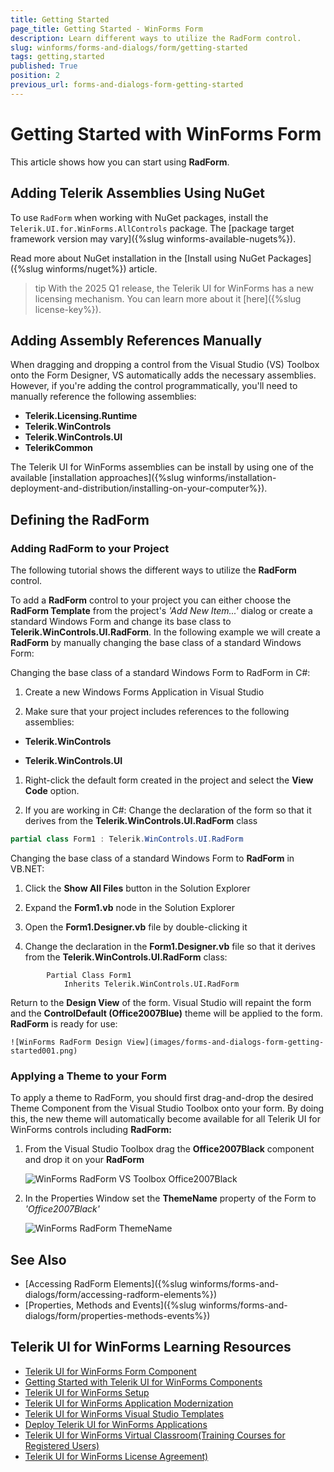 ```yaml
---
title: Getting Started
page_title: Getting Started - WinForms Form
description: Learn different ways to utilize the RadForm control.
slug: winforms/forms-and-dialogs/form/getting-started
tags: getting,started
published: True
position: 2
previous_url: forms-and-dialogs-form-getting-started
---
```


# Getting Started with WinForms Form
 
This article shows how you can start using **RadForm**.

## Adding Telerik Assemblies Using NuGet

To use `RadForm` when working with NuGet packages, install the `Telerik.UI.for.WinForms.AllControls` package. The [package target framework version may vary]({%slug winforms-available-nugets%}).

Read more about NuGet installation in the [Install using NuGet Packages]({%slug winforms/nuget%}) article.

>tip With the 2025 Q1 release, the Telerik UI for WinForms has a new licensing mechanism. You can learn more about it [here]({%slug license-key%}).

## Adding Assembly References Manually

When dragging and dropping a control from the Visual Studio (VS) Toolbox onto the Form Designer, VS automatically adds the necessary assemblies. However, if you're adding the control programmatically, you'll need to manually reference the following assemblies:

* __Telerik.Licensing.Runtime__
* __Telerik.WinControls__
* __Telerik.WinControls.UI__
* __TelerikCommon__

The Telerik UI for WinForms assemblies can be install by using one of the available [installation approaches]({%slug winforms/installation-deployment-and-distribution/installing-on-your-computer%}). 

## Defining the RadForm
 
### Adding RadForm to your Project

The following tutorial shows the different ways to utilize the __RadForm__ control.
        

To add a __RadForm__ control to your project you can either choose the __RadForm Template__ from the project's *'Add New Item...'* dialog or create a standard Windows Form and change its base class to __Telerik.WinControls.UI.RadForm__. In the following example we will create a __RadForm__ by manually changing the base class of a standard Windows Form:
        

Changing the base class of a standard Windows Form to RadForm in C#:

1. Create a new Windows Forms Application in Visual Studio

1. Make sure that your project includes references to the following assemblies:

* **Telerik.WinControls**
	
* **Telerik.WinControls.UI**

1. Right-click the default form created in the project and select the __View Code__ option.
            

1. If you are working in C#: Change the declaration of the form so that it derives from the __Telerik.WinControls.UI.RadForm__ class
        
````C#
partial class Form1 : Telerik.WinControls.UI.RadForm

````

Changing the base class of a standard Windows Form to **RadForm** in VB.NET:

1. Click the __Show All Files__ button in the Solution Explorer
            

1. Expand the __Form1.vb__ node in the Solution Explorer
            

1. Open the __Form1.Designer.vb__ file by double-clicking it
            

1. Change the declaration in the __Form1.Designer.vb__ file so that it derives from the __Telerik.WinControls.UI.RadForm__ class:

````VB.NET
		Partial Class Form1
    		Inherits Telerik.WinControls.UI.RadForm
````

Return to the __Design View__ of the form. Visual Studio will repaint the form and the __ControlDefault (Office2007Blue)__ theme will be applied to the form. __RadForm__ is ready for use:

	![WinForms RadForm Design View](images/forms-and-dialogs-form-getting-started001.png)

### Applying a Theme to your Form

To apply a theme to RadForm, you should first drag-and-drop the desired Theme Component from the Visual Studio Toolbox onto your form. By doing this, the new theme will automatically become available for all Telerik UI for WinForms controls including __RadForm:__

1. From the Visual Studio Toolbox drag the __Office2007Black__ component and drop it on your __RadForm__ 
	
	![WinForms RadForm VS Toolbox Office2007Black](images/forms-and-dialogs-form-getting-started002.png)

1. In the Properties Window set the __ThemeName__ property of the Form to *'Office2007Black'*
	
	![WinForms RadForm ThemeName](images/forms-and-dialogs-form-getting-started003.png)


## See Also 

* [Accessing RadForm Elements]({%slug winforms/forms-and-dialogs/form/accessing-radform-elements%})
* [Properties, Methods and Events]({%slug winforms/forms-and-dialogs/form/properties-methods-events%})

## Telerik UI for WinForms Learning Resources

* [Telerik UI for WinForms Form Component](https://www.telerik.com/products/winforms/form.aspx)
* [Getting Started with Telerik UI for WinForms Components](https://docs.telerik.com/devtools/winforms/getting-started/first-steps)
* [Telerik UI for WinForms Setup](https://docs.telerik.com/devtools/winforms/installation-and-upgrades/installing-on-your-computer)
* [Telerik UI for WinForms Application Modernization](https://docs.telerik.com/devtools/winforms/winforms-converter/overview)
* [Telerik UI for WinForms Visual Studio Templates](https://docs.telerik.com/devtools/winforms/visual-studio-integration/visual-studio-templates)
* [Deploy Telerik UI for WinForms Applications](https://docs.telerik.com/devtools/winforms/deployment-and-distribution/application-deployment)
* [Telerik UI for WinForms Virtual Classroom(Training Courses for Registered Users)](https://learn.telerik.com/learn/course/external/view/elearning/17/telerik-ui-for-winforms)
* [Telerik UI for WinForms License Agreement)](https://www.telerik.com/purchase/license-agreement/winforms-dlw-s)

